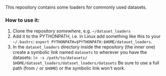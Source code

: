 This repository contains some loaders for commonly used datasets.

### How to use it:
1. Clone the repository *somewhere*, e.g. `~/dataset_loaders`
2. Add it to the PYTHONPATH, i.e. in Linux add something like this to your
   `~/.bashrc`: `export PYTHONPATH=$PYTHONPATH:$HOME/dataset_loaders`.
3. In the `dataset_loaders` directory inside the repository (the inner one) 
   create a symbolic link named `datasets` to wherever you have the datasets:
   `ln -s /path/to/datasets/ $HOME/dataset_loaders/dataset_loaders/datasets`
   Be sure to use a full path (from `/` or `$HOME`) or the symbolic link won't
   work.
